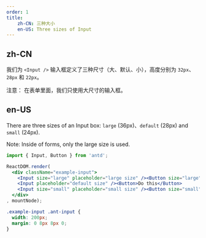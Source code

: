 ```yaml
---
order: 1
title:
    zh-CN: 三种大小
    en-US: Three sizes of Input
---
```


## zh-CN

我们为 `<Input />` 输入框定义了三种尺寸（大、默认、小），高度分别为 `32px`、`28px` 和 `22px`。

注意： 在表单里面，我们只使用大尺寸的输入框。

## en-US

There are three sizes of an Input box: `large` (36px)、`default` (28px) and `small` (24px).

Note: Inside of forms, only the large size is used.

````jsx
import { Input, Button } from 'antd';

ReactDOM.render(
  <div className="example-input">
    <Input size="large" placeholder="large size" /><Button size="large">Do this</Button>
    <Input placeholder="default size" /><Button>Do this</Button>
    <Input size="small" placeholder="small size" /><Button size="small">Do this</Button>
  </div>
, mountNode);
````

````css
.example-input .ant-input {
  width: 200px;
  margin: 0 8px 8px 0;
}
````
